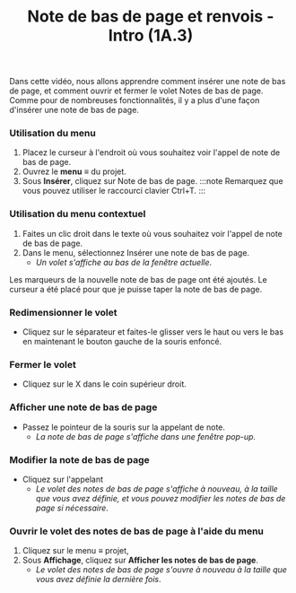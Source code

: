 ﻿---
title: Note de bas de page et renvois - Intro (1A.3)
---
Dans cette vidéo, nous allons apprendre comment insérer une note de bas de page, et comment ouvrir et fermer le volet Notes de bas de page. Comme pour de nombreuses fonctionnalités, il y a plus d'une façon d'insérer une note de bas de page. 
### Utilisation du menu
1.  Placez le curseur à l'endroit où vous souhaitez voir l'appel de note de bas de page. 
1.  Ouvrez le **menu** ≡ du projet. 
1.  Sous **Insérer**, cliquez sur Note de bas de page.
:::note
Remarquez que vous pouvez utiliser le raccourci clavier Ctrl+T.
:::
### Utilisation du menu contextuel
1.  Faites un clic droit dans le texte où vous souhaitez voir l'appel de note de bas de page. 
1.  Dans le menu, sélectionnez Insérer une note de bas de page.   
     - *Un volet s'affiche au bas de la fenêtre actuelle*.  

Les marqueurs de la nouvelle note de bas de page ont été ajoutés. 
Le curseur a été placé pour que je puisse taper la note de bas de page. 
### Redimensionner le volet
-  Cliquez sur le séparateur et faites-le glisser vers le haut ou vers le bas en maintenant le bouton gauche de la souris enfoncé. 
### Fermer le volet
-  Cliquez sur le X dans le coin supérieur droit.
### Afficher une note de bas de page
-  Passez le pointeur de la souris sur la appelant de note.  
    -  *La note de bas de page s'affiche dans une fenêtre pop-up.* 


### Modifier la note de bas de page
-  Cliquez sur l'appelant
    -  *Le volet des notes de bas de page s'affiche à nouveau, à la taille que vous avez définie, et vous pouvez modifier les notes de bas de page si nécessaire*.


### Ouvrir le volet des notes de bas de page à l'aide du menu
1.  Cliquez sur le menu ≡ projet, 
1.  Sous **Affichage**, cliquez sur **Afficher les notes de bas de page**.   
     -  *Le volet des notes de bas de page s'ouvre à nouveau à la taille que vous avez définie la dernière fois*. 


